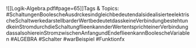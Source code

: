 
![[Logik-Algebra.pdf#page=65]]Tags & Topics:
   #SchaltungenBoolescheAusdrckesindgleichbedeutendalsidealisierteelektrischeSchaltwerkedarstellbarderWertbedeutetdasskeineVerbindungbestehtundkeinStromdurchdieSchaltungflieenkannderWertentsprichteinerVerbindungdassalsohiereinStromzwischenAnfangundEndeflieenkannBoolescheVariablen
   #ALGEBRA
   #Schalter
   #warBeispiel
   #Funktionfx